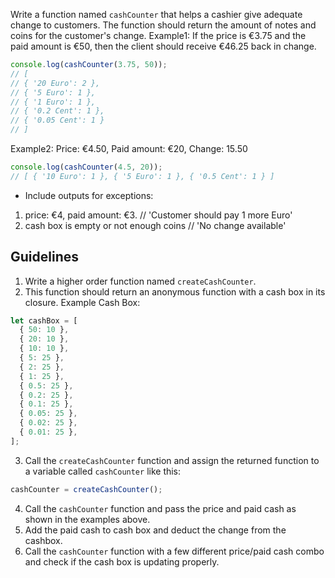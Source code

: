 Write a function named `cashCounter` that helps a cashier give adequate change to customers. The function should return the amount of notes and coins for the customer's change.
Example1: If the price is €3.75 and the paid amount is €50, then the client should receive €46.25 back in change.
```javascript
console.log(cashCounter(3.75, 50));
// [
// { '20 Euro': 2 },
// { '5 Euro': 1 },
// { '1 Euro': 1 },
// { '0.2 Cent': 1 },
// { '0.05 Cent': 1 }
// ]
```
Example2: Price: €4.50, Paid amount: €20, Change: 15.50
```javascript
console.log(cashCounter(4.5, 20));
// [ { '10 Euro': 1 }, { '5 Euro': 1 }, { '0.5 Cent': 1 } ]
```
- Include outputs for exceptions:
1. price: €4, paid amount: €3. // 'Customer should pay 1 more Euro'
2. cash box is empty or not enough coins // 'No change available'
## Guidelines
1. Write a higher order function named `createCashCounter`.
2. This function should return an anonymous function with a cash box in its closure.
Example Cash Box:
```javascript
let cashBox = [
  { 50: 10 },
  { 20: 10 },
  { 10: 10 },
  { 5: 25 },
  { 2: 25 },
  { 1: 25 },
  { 0.5: 25 },
  { 0.2: 25 },
  { 0.1: 25 },
  { 0.05: 25 },
  { 0.02: 25 },
  { 0.01: 25 },
];
```
3. Call the `createCashCounter` function and assign the returned function to a variable called `cashCounter` like this:
```javascript
cashCounter = createCashCounter();
```
4. Call the `cashCounter` function and pass the price and paid cash as shown in the examples above.
5. Add the paid cash to cash box and deduct the change from the cashbox.
6. Call the `cashCounter` function with a few different price/paid cash combo and check if the cash box is updating properly.
